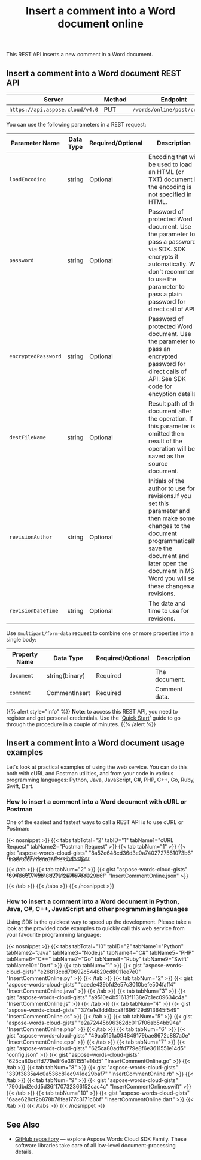 ﻿---
title: "Insert a comment into a Word document online"
articleTitle: "Insert a comment"
linktitle: "Insert a comment"
type: docs
url: /comments/add/
description: "Insert a comment into a Word document programmatically via Cloud API."
weight: 10
---

This REST API inserts a new comment in a Word document.


## Insert a comment into a Word document REST API

| Server                         | Method | Endpoint             |
|--------------------------------|--------|----------------------|
| `https://api.aspose.cloud/v4.0`  | PUT    | `/words/online/post/comments` |

You can use the following parameters in a REST request:

| Parameter Name       | Data Type | Required/Optional  | Description                     |
|----------------------|-----------|--------------------|---------------------------------|
| `loadEncoding`       | string    | Optional           | Encoding that will be used to load an HTML (or TXT) document if the encoding is not specified in HTML. |
| `password`           | string    | Optional           | Password of protected Word document. Use the parameter to pass a password via SDK. SDK encrypts it automatically. We don't recommend to use the parameter to pass a plain password for direct call of API. |
| `encryptedPassword`  | string    | Optional           | Password of protected Word document. Use the parameter to pass an encrypted password for direct calls of API. See SDK code for encyption details. |
| `destFileName`       | string    | Optional           | Result path of the document after the operation. If this parameter is omitted then result of the operation will be saved as the source document. |
| `revisionAuthor`     | string    | Optional           | Initials of the author to use for revisions.If you set this parameter and then make some changes to the document programmatically, save the document and later open the document in MS Word you will see these changes as revisions. |
| `revisionDateTime`   | string    | Optional           | The date and time to use for revisions.                      |


Use `$multipart/form-data` request to combine one or more properties into a single body:

| Property Name        | Data Type | Required/Optional  | Description                     |
|----------------------|-----------|--------------------|---------------------------------|
| `document`           | string(binary) | Required           | The document.                                                |
| `comment`            | CommentInsert | Required           | Comment data.                                                |

{{% alert style="info" %}}
**Note**: to access this REST API, you need to register and get personal credentials. Use the '[Quick Start](/words/getting-started/quickstart/)' guide to go through the procedure in a couple of minutes.
{{% /alert %}}


## Insert a comment into a Word document usage examples

Let's look at practical examples of using the web service. You can do this both with cURL and Postman utilities, and from your code in various programming languages: Python, Java, JavaScript, C#, PHP, C++, Go, Ruby, Swift, Dart.

### How to insert a comment into a Word document with cURL or Postman

One of the easiest and fastest ways to call a REST API is to use cURL or Postman:

{{< nosnippet >}}
{{< tabs tabTotal="2" tabID="1" tabName1="cURL Request" tabName2="Postman Request" >}}
{{< tab tabNum="1" >}}
{{< gist "aspose-words-cloud-gists" "8a52e648cd36d3e0a7402727561073b6" "InsertCommentOnline.curl" >}}

<p style="margin-top:-32px;font-size:80%;font-style:italic">To get a JWT token use these <a href="/words/getting-started/quickstart/">instructions</a></p>

{{< /tab >}}
{{< tab tabNum="2" >}}
{{< gist "aspose-words-cloud-gists" "894866974db18d27af2a7f67dd929b6f" "InsertCommentOnline.json" >}}

<p style="margin-top:-32px;font-size:80%;font-style:italic">To get a JWT token use these <a href="/words/getting-started/quickstart/">instructions</a></p>

{{< /tab >}}
{{< /tabs >}}
{{< /nosnippet >}}


### How to insert a comment into a Word document in Python, Java, C#, C++, JavaScript and other programming languages

Using SDK is the quickest way to speed up the development. Please take a look at the provided code examples to quickly call this web service from your favourite programming language:

{{< nosnippet >}}
{{< tabs tabTotal="10" tabID="2" tabName1="Python" tabName2="Java" tabName3="Node.js" tabName4="C#" tabName5="PHP" tabName6="C++" tabName7="Go" tabName8="Ruby" tabName9="Swift" tabName10="Dart" >}}
{{< tab tabNum="1" >}}
{{< gist "aspose-words-cloud-gists" "e26813ced70692c544820cd8011ee7e0" "InsertCommentOnline.py" >}}
{{< /tab >}}
{{< tab tabNum="2" >}}
{{< gist "aspose-words-cloud-gists" "caede439bfd2e57c3010befe504faff4" "InsertCommentOnline.java" >}}
{{< /tab >}}
{{< tab tabNum="3" >}}
{{< gist "aspose-words-cloud-gists" "a9510e4b51613f1138e7c1ec09634c4a" "InsertCommentOnline.js" >}}
{{< /tab >}}
{{< tab tabNum="4" >}}
{{< gist "aspose-words-cloud-gists" "374e1e3dd4bca8f696f29d913645f549" "InsertCommentOnline.cs" >}}
{{< /tab >}}
{{< tab tabNum="5" >}}
{{< gist "aspose-words-cloud-gists" "e2a72445b96362dc0117f06ab54bb94a" "InsertCommentOnline.php" >}}
{{< /tab >}}
{{< tab tabNum="6" >}}
{{< gist "aspose-words-cloud-gists" "49aa5151a094849179bae8672c887a0e" "InsertCommentOnline.cpp" >}}
{{< /tab >}}
{{< tab tabNum="7" >}}
{{< gist "aspose-words-cloud-gists" "625ca80adffd779e8f6e3611551e14d5" "config.json" >}}
{{< gist "aspose-words-cloud-gists" "625ca80adffd779e8f6e3611551e14d5" "InsertCommentOnline.go" >}}
{{< /tab >}}
{{< tab tabNum="8" >}}
{{< gist "aspose-words-cloud-gists" "339f3835a4c0a536c81ec941de29baf7" "InsertCommentOnline.rb" >}}
{{< /tab >}}
{{< tab tabNum="9" >}}
{{< gist "aspose-words-cloud-gists" "790dbd2edd5d36f170732366f52cac4c" "InsertCommentOnline.swift" >}}
{{< /tab >}}
{{< tab tabNum="10" >}}
{{< gist "aspose-words-cloud-gists" "6aae628cf2b878b78fea177c3171c6bf" "InsertCommentOnline.dart" >}}
{{< /tab >}}
{{< /tabs >}}
{{< /nosnippet >}}


## See Also

 * [GitHub repository](https://github.com/aspose-words-cloud) — explore Aspose.Words Cloud SDK Family. These software libraries take care of all low-level document-processing details.


